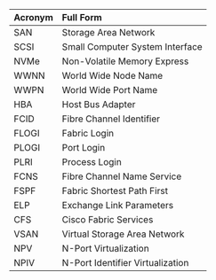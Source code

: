 | Acronym | Full Form                              |
|:--------|:---------------------------------------|
| SAN     | Storage Area Network                  |
| SCSI    | Small Computer System Interface       |
| NVMe    | Non-Volatile Memory Express           |
| WWNN    | World Wide Node Name                 |
| WWPN    | World Wide Port Name                 |
| HBA     | Host Bus Adapter                      |
| FCID    | Fibre Channel Identifier              |
| FLOGI   | Fabric Login                          |
| PLOGI   | Port Login                            |
| PLRI    | Process Login                         |
| FCNS    | Fibre Channel Name Service            |
| FSPF    | Fabric Shortest Path First            |
| ELP     | Exchange Link Parameters              |
| CFS     | Cisco Fabric Services                 |
| VSAN    | Virtual Storage Area Network          |
| NPV     | N-Port Virtualization                 |
| NPIV    | N-Port Identifier Virtualization      |
